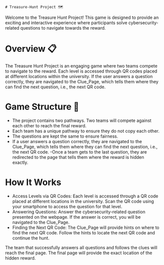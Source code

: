                                                                                       # Treasure-Hunt Project 🗺️
Welcome to the Treasure Hunt Project! This game is designed to provide an exciting and interactive experience where participants solve cybersecurity-related questions to navigate towards the reward.

# Overview 📋
The Treasure Hunt Project is an engaging game where two teams compete to navigate to the reward. Each level is accessed through QR codes placed at different locations within the university. If the user answers a question correctly, they are navigated to the Clue_Page, which tells them where they can find the next question, i.e., the next QR code.

# Game Structure 🚀

- The project contains two pathways. Two teams will compete against each other to reach the final reward.
- Each team has a unique pathway to ensure they do not copy each other.
- The questions are kept the same to ensure fairness.
- If a user answers a question correctly, they are navigated to the Clue_Page, which tells them where they can find the next question, i.e., the next QR code.
-Once a team gets to the last question, they are redirected to the page that tells them where the reward is hidden exactly.

# How It Works 
- Access Levels via QR Codes: Each level is accessed through a QR code placed at different locations in the university. Scan the QR code using your smartphone to access the question for that level.
- Answering Questions: Answer the cybersecurity-related question presented on the webpage. If the answer is correct, you will be navigated to the Clue_Page.
- Finding the Next QR Code: The Clue_Page will provide hints on where to find the next QR code. Follow the hints to locate the next QR code and continue the hunt.

The team that successfully answers all questions and follows the clues will reach the final page. The final page will provide the exact location of the hidden reward.

